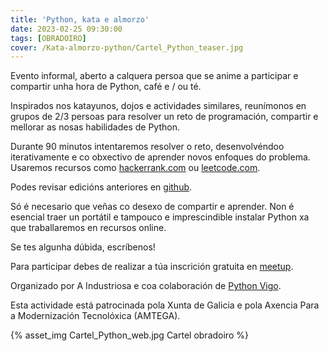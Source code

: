 ```yaml
---
title: 'Python, kata e almorzo'
date: 2023-02-25 09:30:00
tags: [OBRADOIRO]
cover: /Kata-almorzo-python/Cartel_Python_teaser.jpg
---
```


Evento informal, aberto a calquera persoa que se anime a participar e compartir unha hora de Python, café e / ou té.

Inspirados nos katayunos, dojos e actividades similares, reunímonos en grupos de 2/3 persoas para resolver un reto de programación, compartir e mellorar as nosas habilidades de Python.

Durante 90 minutos intentaremos resolver o reto, desenvolvéndoo iterativamente e co obxectivo de aprender novos enfoques do problema. Usaremos recursos como [hackerrank.com](https://www.hackerrank.com/) ou [leetcode.com](https://leetcode.com/).

Podes revisar edicións anteriores en [github](https://github.com/aindustriosa/python-kata-e-almorzo).

Só é necesario que veñas co desexo de compartir e aprender. Non é esencial traer un portátil e tampouco e imprescindible instalar Python xa que traballaremos en recursos online.

Se tes algunha dúbida, escríbenos!

Para participar debes de realizar a túa inscrición gratuita en [meetup](https://www.meetup.com/aindustriosa/events/291871718/).

Organizado por A Industriosa e coa colaboración de [Python Vigo](https://www.python-vigo.es).

Esta actividade está patrocinada pola Xunta de Galicia e pola Axencia Para a Modernización Tecnolóxica (AMTEGA).


{% asset_img Cartel_Python_web.jpg Cartel obradoiro %}
